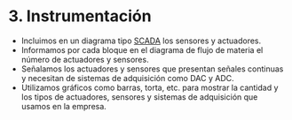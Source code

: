 # 3. Instrumentación

- Incluimos en un diagrama tipo [SCADA](https://es.wikipedia.org/wiki/SCADA) los sensores y actuadores. 
- Informamos por cada bloque en el diagrama de flujo de materia el número de actuadores y sensores. 
- Señalamos los actuadores y sensores que presentan señales continuas y necesitan de sistemas de adquisición como DAC y ADC. 
- Utilizamos gráficos como barras, torta, etc. para mostrar la cantidad y los tipos de actuadores, sensores y sistemas de adquisición que usamos en la empresa. 